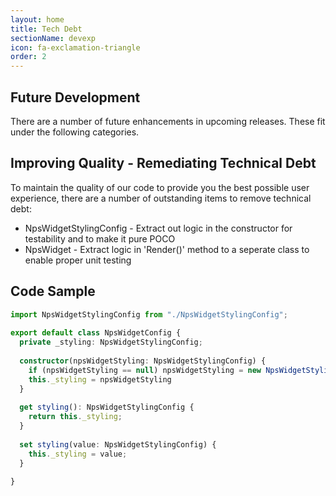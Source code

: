 ```yaml
---
layout: home
title: Tech Debt
sectionName: devexp
icon: fa-exclamation-triangle
order: 2
---
```


## Future Development

There are a number of future enhancements in upcoming releases. These fit under the following categories.

## Improving Quality - Remediating Technical Debt

To maintain the quality of our code to provide you the best possible user experience, there are a number of outstanding items to remove technical debt:

- NpsWidgetStylingConfig - Extract out logic in the constructor for testability and to make it pure POCO
- NpsWidget - Extract logic in 'Render()' method to a seperate class to enable proper unit testing

## Code Sample

```typescript 
import NpsWidgetStylingConfig from "./NpsWidgetStylingConfig"; 
 
export default class NpsWidgetConfig { 
  private _styling: NpsWidgetStylingConfig; 
 
  constructor(npsWidgetStyling: NpsWidgetStylingConfig) { 
    if (npsWidgetStyling == null) npsWidgetStyling = new NpsWidgetStylingConfig(); 
    this._styling = npsWidgetStyling 
  } 
 
  get styling(): NpsWidgetStylingConfig { 
    return this._styling; 
  } 
 
  set styling(value: NpsWidgetStylingConfig) { 
    this._styling = value; 
  } 
 
} 
``` 
